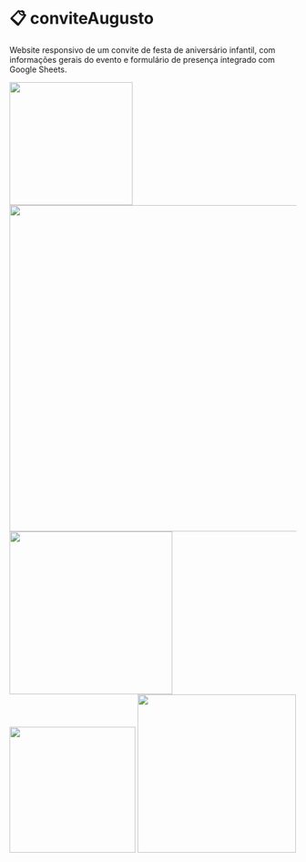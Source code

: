 # 📋 conviteAugusto
Website responsivo de um convite de festa de aniversário infantil, com informações gerais do evento e formulário de presença integrado com Google Sheets.
<br>

<div display=flex>
  <img src="https://github.com/user-attachments/assets/fc814104-f1f5-4ecb-8ff0-415fdea84273" width="216"></img>
  <img src="https://github.com/user-attachments/assets/cdbc5024-b0c0-456a-b72a-045603b64e07" width="573"></img>
  <img src="https://github.com/user-attachments/assets/d2d8de58-840f-476d-9d2f-28f70dc5b931" width="286"></img>
  <img src="https://github.com/user-attachments/assets/a4d29d53-1c5d-4efa-ace7-73a2e1698edb" width="221"></img>
  <img src="https://github.com/user-attachments/assets/b4900085-ba30-46fd-a293-73753c955f20" width="278"></img>
</div>
